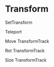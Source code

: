 # Transform

SetTransform

Teleport

Move TransformTrack 

Rot TransformTrack 

Size TransformTrack 

